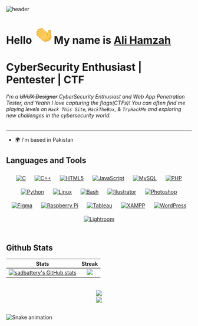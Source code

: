 ![header](https://capsule-render.vercel.app/api?type=venom&height=300&color=gradient&customColorList=0,2,2,5,4,6,8,10,12,14,16,20,30&text=Not%20Sad%20Actually&fontSize=75&animation=twinkling)
# Hello ![](https://raw.githubusercontent.com/sadbattery/sadbattery/5228f871f782307882ffc578cd3ba092f8ed3771/-waving.gif)My name is [Ali Hamzah](https://linkedin.com/in/ali-hamzah/ "LINKEDIN PROFILE")
# CyberSecurity Enthusiast | Pentester | CTF
###### *I'm a ~~UI/UX Designer~~ CyberSecurity Enthusiast and Web App Penetration Tester, and Yeahh I love capturing the flags(CTFs)! You can often find me playing levels on `Hack This Site`, `HackTheBox`, & `TryHackMe` and exploring new challenges in the cybersecurity world.*
------------------------------------------

 *   🌍  I'm based in Pakistan

## Languages and Tools  
<div align="center">  
<a href="https://www.cprogramming.com/" target="_blank"><img style="margin: 10px" src="https://profilinator.rishav.dev/skills-assets/c-original.svg" alt="C" height="40" /></a>  
<a href="https://www.cplusplus.com/" target="_blank"><img style="margin: 10px" src="https://profilinator.rishav.dev/skills-assets/cplusplus-original.svg" alt="C++" height="40" /></a>  
<a href="https://en.wikipedia.org/wiki/HTML5" target="_blank"><img style="margin: 10px" src="https://profilinator.rishav.dev/skills-assets/html5-original-wordmark.svg" alt="HTML5" height="40" /></a>  
<a href="https://www.javascript.com/" target="_blank"><img style="margin: 10px" src="https://profilinator.rishav.dev/skills-assets/javascript-original.svg" alt="JavaScript" height="40" /></a>  
<a href="https://www.mysql.com/" target="_blank"><img style="margin: 10px" src="https://profilinator.rishav.dev/skills-assets/mysql-original-wordmark.svg" alt="MySQL" height="40" /></a>  
<a href="https://www.php.net/" target="_blank"><img style="margin: 10px" src="https://profilinator.rishav.dev/skills-assets/php-original.svg" alt="PHP" height="40" /></a>  
<a href="https://www.python.org/" target="_blank"><img style="margin: 10px" src="https://profilinator.rishav.dev/skills-assets/python-original.svg" alt="Python" height="40" /></a>  
<a href="https://www.linux.org/" target="_blank"><img style="margin: 10px" src="https://profilinator.rishav.dev/skills-assets/linux-original.svg" alt="Linux" height="40" /></a>  
<a href="https://www.gnu.org/software/bash/" target="_blank"><img style="margin: 10px" src="https://profilinator.rishav.dev/skills-assets/gnu_bash-icon.svg" alt="Bash" height="40" /></a>  
<a href="https://www.adobe.com/in/products/illustrator.html" target="_blank"><img style="margin: 10px" src="https://profilinator.rishav.dev/skills-assets/adobe_illustrator-icon.svg" alt="Illustrator" height="40" /></a>  
<a href="https://www.adobe.com/in/products/photoshop.html" target="_blank"><img style="margin: 10px" src="https://profilinator.rishav.dev/skills-assets/photoshop-plain.svg" alt="Photoshop" height="40" /></a>  
<a href="https://www.figma.com/" target="_blank"><img style="margin: 10px" src="https://profilinator.rishav.dev/skills-assets/figma-icon.svg" alt="Figma" height="40" /></a>  
<a href="https://www.raspberrypi.org/" target="_blank"><img style="margin: 10px" src="https://profilinator.rishav.dev/skills-assets/raspberrypi.png" alt="Raspberry Pi" height="40" /></a>  
<a href="https://www.tableau.com/" target="_blank"><img style="margin: 10px" src="https://profilinator.rishav.dev/skills-assets/tableau.svg" alt="Tableau" height="40" /></a>  
<a href="https://www.apachefriends.org/" target="_blank"><img style="margin: 10px" src="https://profilinator.rishav.dev/skills-assets/xampp.png" alt="XAMPP" height="40" /></a>  
<a href="https://wordpress.com/" target="_blank"><img style="margin: 10px" src="https://profilinator.rishav.dev/skills-assets/wordpress.png" alt="WordPress" height="40" /></a>  
<a href="https://www.adobe.com/products/photoshop-lightroom.html" target="_blank"><img style="margin: 10px" src="https://profilinator.rishav.dev/skills-assets/lightroom.png" alt="Lightroom" height="40" /></a>  
</div>  

<br/>  

## Github Stats  
| Stats       | Streak           | 
| ------------- |:-------------:| 
| <a href="http://www.github.com/sadbattery"><img src="https://github-readme-stats.vercel.app/api?username=sadbattery&show_icons=true&hide=&count_private=true&title_color=0891b2&text_color=ffffff&icon_color=0891b2&bg_color=1c1917&hide_border=true&show_icons=true" alt="sadbattery's GitHub stats" /></a>      | <a href="http://www.github.com/sadbattery"><img src="https://github-readme-streak-stats.herokuapp.com/?user=sadbattery&stroke=ffffff&background=1c1917&ring=0891b2&fire=0891b2&currStreakNum=ffffff&currStreakLabel=0891b2&sideNums=ffffff&sideLabels=ffffff&dates=ffffff&hide_border=true" /></a>


<br/>  

<div align="center">
<img src="https://komarev.com/ghpvc/?username=sadbattery&&style=flat-square" align="center" />
</div> 

<div align="center">
            <a href="https://www.buymeacoffee.com/#" target="_blank" style="display: inline-block;">
                <img
                    src="https://img.shields.io/badge/Donate-Buy%20Me%20A%20Coffee-orange.svg?style=flat-square&logo=buymeacoffee" 
                    align="center"
                />
            </a></div>
<br/>


![Snake animation](https://github.com/thepiyushmalhotra/thepiyushmalhotra/blob/output/github-contribution-grid-snake.svg)





<!--
![](https://raw.githubusercontent.com/leereilly/leereilly/master/gitris.gif)


![Background Image](https://images.pexels.com/photos/531880/pexels-photo-531880.jpeg?cs=srgb&dl=pexels-pixabay-531880.jpg)

# Hello, I'm [Your Name]! 👋

## About Me
I'm a cybersecurity enthusiast, a pentester, and love to capture flags! You can often find me playing levels on 'hackthissite' and exploring new challenges in the cybersecurity world.

## My Skills
- Programming Languages: [Languages You're Proficient In]
- Technologies: [Frameworks, Libraries, Tools]
- Other Skills: [Additional Skills]

## Projects
Here are some projects I've worked on:
- [Project Name](Link to Project): Brief description.
- [Project Name](Link to Project): Brief description.
- [Project Name](Link to Project): Brief description.

## Connect with Me
- LinkedIn: [Your LinkedIn Profile](Link)
- Twitter: [@YourTwitterHandle](Link)
- Website: [Your Website](Link)

## Fun Fact
I'm always ready for a challenge! 💪

Feel free to reach out to me if you have any questions or just want to chat! 😊


<!--
**sadbattery/sadbattery** is a ✨ _special_ ✨ repository because its `README.md` (this file) appears on your GitHub profile.

Here are some ideas to get you started:

- 🔭 I’m currently working on ...
- 🌱 I’m currently learning ...
- 👯 I’m looking to collaborate on ...
- 🤔 I’m looking for help with ...
- 💬 Ask me about ...
- 📫 How to reach me: ...
- 😄 Pronouns: ...
- ⚡ Fun fact: ...
-->
